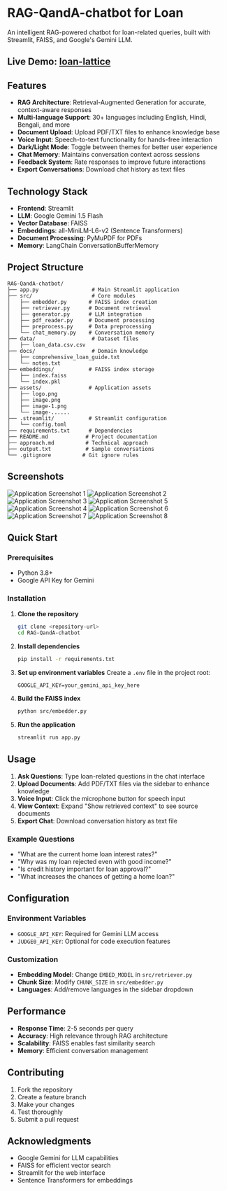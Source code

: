 # RAG-QandA-chatbot for Loan

An intelligent RAG-powered chatbot for loan-related queries, built with Streamlit, FAISS, and Google's Gemini LLM.

## Live Demo: [loan-lattice](https://loan-lattice.streamlit.app/)

## Features

- **RAG Architecture**: Retrieval-Augmented Generation for accurate, context-aware responses
- **Multi-language Support**: 30+ languages including English, Hindi, Bengali, and more
- **Document Upload**: Upload PDF/TXT files to enhance knowledge base
- **Voice Input**: Speech-to-text functionality for hands-free interaction
- **Dark/Light Mode**: Toggle between themes for better user experience
- **Chat Memory**: Maintains conversation context across sessions
- **Feedback System**: Rate responses to improve future interactions
- **Export Conversations**: Download chat history as text files

## Technology Stack

- **Frontend**: Streamlit
- **LLM**: Google Gemini 1.5 Flash
- **Vector Database**: FAISS
- **Embeddings**: all-MiniLM-L6-v2 (Sentence Transformers)
- **Document Processing**: PyMuPDF for PDFs
- **Memory**: LangChain ConversationBufferMemory

## Project Structure

```
RAG-QandA-chatbot/
├── app.py                 # Main Streamlit application
├── src/                   # Core modules
│   ├── embedder.py       # FAISS index creation
│   ├── retriever.py      # Document retrieval
│   ├── generator.py      # LLM integration
│   ├── pdf_reader.py     # Document processing
│   ├── preprocess.py     # Data preprocessing
│   └── chat_memory.py    # Conversation memory
├── data/                  # Dataset files
│   ├── loan_data.csv.csv
├── docs/                  # Domain knowledge
│   ├── comprehensive_loan_guide.txt
│   └── notes.txt
├── embeddings/           # FAISS index storage
│   ├── index.faiss
│   └── index.pkl
├── assets/               # Application assets
│   ├── logo.png
│   ├── image.png
│   ├── image-1.png
│   └── image-......
├── .streamlit/           # Streamlit configuration
│   └── config.toml
├── requirements.txt      # Dependencies
├── README.md            # Project documentation
├── approach.md          # Technical approach
├── output.txt           # Sample conversations
└── .gitignore          # Git ignore rules
```

## Screenshots

![Application Screenshot 1](assets/image.png)
![Application Screenshot 2](assets/image-1.png)
![Application Screenshot 3](assets/image-2.png)
![Application Screenshot 5](assets/image-4.png)
![Application Screenshot 4](assets/image-3.png)
![Application Screenshot 6](assets/image-5.png)
![Application Screenshot 7](assets/image-6.png)
![Application Screenshot 8](assets/image-7.png)

## Quick Start

### Prerequisites

- Python 3.8+
- Google API Key for Gemini

### Installation

1. **Clone the repository**
   ```bash
   git clone <repository-url>
   cd RAG-QandA-chatbot
   ```

2. **Install dependencies**
   ```bash
   pip install -r requirements.txt
   ```

3. **Set up environment variables**
   Create a `.env` file in the project root:
   ```
   GOOGLE_API_KEY=your_gemini_api_key_here
   ```

4. **Build the FAISS index**
   ```bash
   python src/embedder.py
   ```

5. **Run the application**
   ```bash
   streamlit run app.py
   ```

## Usage

1. **Ask Questions**: Type loan-related questions in the chat interface
2. **Upload Documents**: Add PDF/TXT files via the sidebar to enhance knowledge
3. **Voice Input**: Click the microphone button for speech input
4. **View Context**: Expand "Show retrieved context" to see source documents
5. **Export Chat**: Download conversation history as text file

### Example Questions

- "What are the current home loan interest rates?"
- "Why was my loan rejected even with good income?"
- "Is credit history important for loan approval?"
- "What increases the chances of getting a home loan?"

## Configuration

### Environment Variables

- `GOOGLE_API_KEY`: Required for Gemini LLM access
- `JUDGE0_API_KEY`: Optional for code execution features

### Customization

- **Embedding Model**: Change `EMBED_MODEL` in `src/retriever.py`
- **Chunk Size**: Modify `CHUNK_SIZE` in `src/embedder.py`
- **Languages**: Add/remove languages in the sidebar dropdown

## Performance

- **Response Time**: 2-5 seconds per query
- **Accuracy**: High relevance through RAG architecture
- **Scalability**: FAISS enables fast similarity search
- **Memory**: Efficient conversation management

## Contributing

1. Fork the repository
2. Create a feature branch
3. Make your changes
4. Test thoroughly
5. Submit a pull request

## Acknowledgments

- Google Gemini for LLM capabilities
- FAISS for efficient vector search
- Streamlit for the web interface
- Sentence Transformers for embeddings

